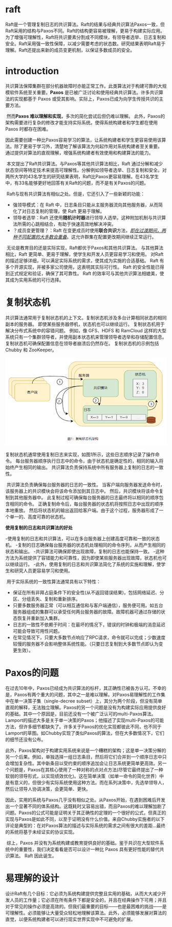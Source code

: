 # raft

​	Raft是一个管理复制日志的共识算法。Raft的结果与经典共识算法Paxos一致，但Raft采用的结构与Paxos不同。Raft的结构更容易被理解，更易于构建实际应用。为了增强可理解性，Raft将共识要素分割成不同模块，有领导者选举、日志复制和安全。Raft采用强一致性保障，以减少需要考虑的状态数。研究结果表明Raft易于理解。Raft还提出来新的成员变更机制，以保证多数成员的安全。



# introduction

​	共识算法保障集群在部分机器故障时亦能正常工作。此类算法对于构建可靠的大规模软件系统至关重要。**Paxos** 是已被广泛讨论和使用经典共识算法。许多共识算法的实现都基于 Paxos 或受其影响。实际上，Paxos已成为向学生传授共识的主要方法。

​	然而**Paxos 难以理解和实现**，多次的简化尝试后但仍难以理解。 此外，Paxos的架构需要进行复杂的修改才能支持实际系统。使得系统构建者和学生都在使用 Paxos 时都存在困难。

​	因此需要创建一种比Paxos容易学习的算法，让系统构建者和学生更容易使用该算法。除了更易于学习外，清楚地了解该算法为何起作用对系统构建者至关重要。 通过提供对算法的直观理解，增强系统构建者有效使用和构建算法的能力。

​	本文提出了Raft共识算法。与Paxos等其他共识算法相比，Raft 通过分解和减少状态空间等特定技术来提高可理解性。分解例如领导者选举、日志复制和安全。对两所大学的43名学生的研究结果表明，Raft比Paxos更容易理解。在43名学生中，有33名能够更好地回答有关Raft的问题，而不是有关Paxos的问题。

​	Raft与现有共识算法有相似之处。但是，它还引入了一些新颖的功能：

- 强领导模式：在 Raft 中，日志条目只能从主服务器流向其他服务器，从而简化了对日志复制的管理，使 Raft 更易于理解。 
- 领导者选举：Raft 还使用**随机计时器**进行领导人选举。这种附加机制与共识算法所需的心跳相结合，有助于快速高效地解决冲突。
- ？成员变更管理？：Raft 在变更成员时使用**联合共识**方法，*<u>即在过渡期间，两种不同配置的大多数会重叠</u>*。这允许群集在配置更改期间继续正常运行。

​	无论是教育目的还是实际实现，Raft都优于Paxos和其他共识算法。 与其他算法相比，Raft 更简单、更易于理解，使学生和开发人员更容易学习和使用。 对Raft的描述足够详细，可以满足实际系统的需求，使其成为实施的合适基础。 Raft 有多个开源实现，并被多家公司使用，这表明其实际可行性。 Raft 的安全性能已得到正式规定和验证，确保了其可靠性。 Raft 的效率可与其他共识算法相媲美，使其成为实用系统的可行选择。



# 复制状态机

​	共识算法通常用于复制状态机的上下文。复制状态机涉及多台计算相同状态的相同副本的服务器。 即使某些服务器停机，状态机也可以继续运行。 复制状态机用于解决分布式系统中的容错问题。 例如，像 GFS、HDFS 和 RamCloud 这样的大型系统只有一个集群领导者，并使用副本状态机来管理领导者选举和存储配置信息。 复制状态机可确保配置信息在领导者崩溃后仍然存在。 复制状态机的示例包括 Chubby 和 ZooKeeper。

![image-20231119153133936](./images/raft/image-20231119153133936.png)

​	复制状态机通常使用复制日志来实现，如图1所示，这些日志顺序记录了操作命令。 每台服务器顺序执行日志中的命令，由于状态机是确定性的，相同的输入将始终产生相同的输出。 共识算法负责保持系统中所有服务器上复制的日志的一致性。

​	共识算法负责确保每台服务器的日志的一致性。 当客户端向服务器发送命令时，该服务器上的共识模块会将该命令添加到其日志中。 然后，共识模块将该命令复制到其他服务器中。 此复制过程可确保每台服务器的日志最终将以相同的顺序包含相同的命令。 正确复制命令后，每台服务器的状态机将按照日志中出现的顺序本地重放。 然后将状态机的输出返回给客户端。由于这个过程，服务器形成了一个单一的、高度可靠的状态机。

**使用复制的日志和共识算法的好处**

-使用复制的日志和共识算法，可以在多台服务器上创建高度可靠和一致的状态机。 -复制的日志确保每台服务器的状态机处理相同的命令序列，从而产生相同的状态和输出。 -共识算法可确保即使出现故障，复制的日志也能保持一致。 -这种方法为系统提供了容错能力和可靠性，因为即使某些服务器出现故障，状态机也可以继续运行。 -此外，使用复制的日志和共识算法简化了系统的实施和理解，使学生和研究人员更容易学习和使用。



​	用于实际系统的一致性算法通常具有以下特性：

- 保证在所有非拜占庭条件下的安全性(从不返回错误结果)，包括网络延迟、分区、分组丢失、复制和重新排序。
- 只要多数服务器正常（可以相互通信和与客户端通信），服务便可用。如五台服务器组成的集群可以承受任何两台服务器的故障。故障机器可通过存储的状态恢复并重新加入集群。
- 日志的一致性不依赖于时间：在最坏的情况下，错误的时钟和极端的消息延迟可能会导致可用性问题。
- 在常见情况下，只要大多数节点响应了RPC请求，命令就可以完成；少数速度较慢的服务器不会影响整体系统性能。（只要日志复制到大多数节点即认为变更生效）。



# Paxos的问题

​	在过去10年中，Paxos已经成为共识算法的标杆，其正确性已被各方认可。不幸的是，Paxos有两个重大的问题，其中之一是难以理解。对Paxos易理解性的工作集中在单一决策子集（single-decree subset）上，其分为两个阶段，但没有简单直观的解释，无法独立理解。Paxos的另一个问题是没有为构建实际应用提供良好的基础。其中一个原因是，目前还没有一个被广泛认可的multi-Paxos算法。Lamport的描述大多是关于单一决策的Paxos；他描述了实现multi-Paxos的可能方法，但许多细节都缺失了。许多关于Paxos的优化实现都彼此不同，也不同于Lamport的草图。如Chubby实现了类似Paxos的算法，但在大多数情况下，它们的细节还没有公布。

​	此外，Paxos架构对于构建实用系统来说是一个糟糕的架构；这是单一决策分解的另一个后果。例如，单独选择一组日志条目，然后将它们合并到一个顺序日志中只会增加复杂性。其中新条目以受约束的顺序追加会让日志系统更简单更高效。另一个问题是，Paxos在其核心使用了一种对称的点对点方法(尽管它最终提出了一种软弱的领导形式，以实现绩效优化)。这在简单决策（如单一命令的简化世界）中是有意义的，但很少有实际系统使用这种方法。而在系列决策中，先选举领导人，然后让领导人协调决策，会更简单、更快。

​	因此，实用的系统与Paxos几乎没有相似之处。从Paxos开始，在遇到困难后开发出一个显著不同的体系结构。这既耗时又容易出错，而且Paxos的难以理解加剧了问题。Paxos的公式可能是证明关于其正确性的定理的一个很好的公式，但真正的实现与Paxos是如此不同，以至于证明没有什么价值。来自Chubby实施者的以下评论是典型的：在对Paxos算法的描述与实际系统的需求之间有很大的差距...最终的系统将基于未经证实的协议实现。

​	综上，Paxos 并没有为系统构建或教育提供良好的基础。鉴于共识在大型软件系统中的重要性，我们决定看看是否可以设计一种比 Paxos 具有更好性能的替代共识算法。 Raft 因此诞生。



# 易理解的设计

​	设计Raft有几个目标：它必须为系统构建提供完整且实用的基础，从而大大减少开发人员的工作量；它必须在所有条件下都是安全的，并且在经典操作下可用；并且对于常见的操作必须是高效的。但我们最重要的目标——也是最困难的挑战——是可理解性。必须能够让大量受众轻松地理解该算法。此外，必须能够发展对算法的直觉，以便系统构建者可以进行现实世界实现中不可避免的扩展。

​	